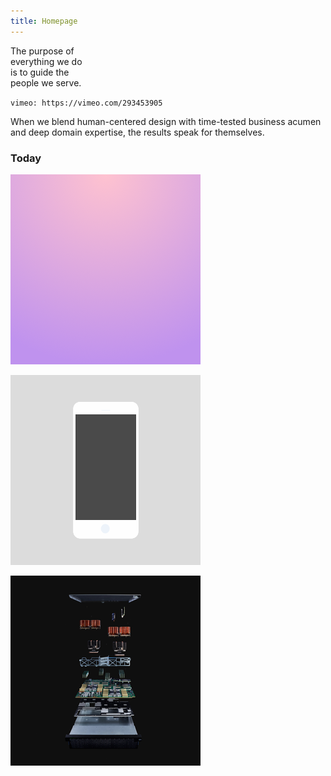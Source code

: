 ```yaml
---
title: Homepage
---
```


<title-block>
The purpose of<br>
everything we do<br>
<span>is to guide the<br>
people we serve.</span>
</title-block>

<grid background="black-white">
<column lg="16">

`vimeo: https://vimeo.com/293453905`

</column>
</grid>

<grid background="gray-10">
<column lg="8">

<p size="xl">When we blend human-centered design
with time-tested business acumen and deep domain expertise, the results speak for themselves.</p>

<icon name="ArrowDown32"></icon>

</column>
</grid>

<grid background="gray-10">
<column lg="4">

### Today
<!-- -->
</column>
<column lg="4" md="4">

  <tile
    caption="Security"
    name="Threats are at an all time low">
    <img src="images/Image_1.png" alt="A laptop showing security analytics" class="tile__img"/>
  </tile>

</column>
<column lg="4" md="4">

  <tile
    caption="Brand"
    name="Our typeface Plex is going global">
    <img src="images/Image_2.png" alt="Various letters and characters in the Plex typeface" class="tile__img"/>
  </tile>

</column>
<column lg="4" md="4">

  <tile
    caption="Quantum"
    name="Everything we know is about to change">
    <img src="images/Image_3.png" alt="Various letters and characters in the Plex typeface" class="tile__img"/>
  </tile>

</column>
</grid>
